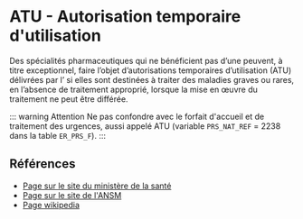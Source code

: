 # ATU - Autorisation temporaire d'utilisation
<!-- SPDX-License-Identifier: MPL-2.0 -->

Des spécialités pharmaceutiques qui ne bénéficient pas d’une <link-previewer href="AMM.html" text="autorisation de mise sur le marché" preview-title="AMM - Autorisation de mise sur le marché" preview-text="Pour être commercialisée, une spécialité pharmaceutique doit obtenir préalablement une autorisation de mise sur le marché (AMM). " /> peuvent, à titre exceptionnel, faire l’objet d’autorisations temporaires d’utilisation (ATU) délivrées par l’<link-previewer href="ANSM.html" text="ANSM" preview-title="ANSM - Agence nationale de sécurité du médicament" preview-text="L'ANSM est l'Agence nationale de sécurité du médicament et des produits de santé." /> si elles sont destinées à traiter des maladies graves ou rares, en l’absence de traitement approprié, lorsque la mise en œuvre du traitement ne peut être différée.

::: warning Attention
Ne pas confondre avec le forfait d'accueil et de traitement des urgences, aussi appelé ATU (variable `PRS_NAT_REF` = 2238 dans la table `ER_PRS_F`).
:::

## Références

- [Page sur le site du ministère de la santé](https://solidarites-sante.gouv.fr/soins-et-maladies/medicaments/professionnels-de-sante/autorisation-de-mise-sur-le-marche/article/autorisations-temporaires-d-utilisation-atu)
- [Page sur le site de l'ANSM](https://www.ansm.sante.fr/Activites/Autorisations-temporaires-d-utilisation-ATU/Qu-est-ce-qu-une-autorisation-temporaire-d-utilisation/(offset)/0)
- [Page wikipedia](https://fr.wikipedia.org/wiki/Autorisation_temporaire_d%27utilisation)
